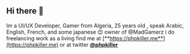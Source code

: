 ## Hi there 👋
Im a UI/UX Developer, Gamer from Algeria, 25 years old , speak Arabic, English, French, and some japanese 😊 owner of @MadGamerz
i do freelancing work as a living find me at [**https://phpkiller.me**](https://phpkiller.me) or at twitter [**@phpkiller**](https://twitter.com/phpkiller)
